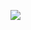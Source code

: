 <a href="https://u8views.com/github/VladyslavKukharchuk"><img src="https://u8views.com/api/v1/github/profiles/82332187/views/day-week-month-total-count.svg"></a>
